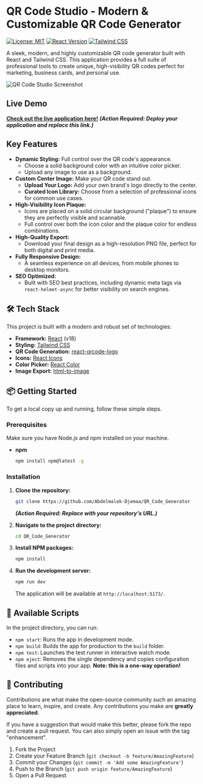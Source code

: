 # QR Code Studio - Modern & Customizable QR Code Generator

[![License: MIT](https://img.shields.io/badge/License-MIT-blue.svg)](https://opensource.org/licenses/MIT)
[![React Version](https://img.shields.io/badge/react-18.2.0-blue.svg)](https://reactjs.org/)
[![Tailwind CSS](https://img.shields.io/badge/tailwind-css-38B2AC.svg)](https://tailwindcss.com/)

A sleek, modern, and highly customizable QR code generator built with React and Tailwind CSS. This application provides a full suite of professional tools to create unique, high-visibility QR codes perfect for marketing, business cards, and personal use.

![QR Code Studio Screenshot](https://storage.googleapis.com/gemini-prod/images/05119101-7132-4916-8316-43b44b81596e)

## Live Demo

**[Check out the live application here!](https://qr-code-fun.vercel.app/)**
_**(Action Required: Deploy your application and replace this link.)**_

##  Key Features

*   **Dynamic Styling:** Full control over the QR code's appearance.
    *   Choose a solid background color with an intuitive color picker.
    *   Upload any image to use as a background.
*   **Custom Center Image:** Make your QR code stand out.
    *   **Upload Your Logo:** Add your own brand's logo directly to the center.
    *   **Curated Icon Library:** Choose from a selection of professional icons for common use cases.
*   **High-Visibility Icon Plaque:**
    *   Icons are placed on a solid circular background ("plaque") to ensure they are perfectly visible and scannable.
    *   Full control over both the icon color and the plaque color for endless combinations.
*   **High-Quality Export:**
    *   Download your final design as a high-resolution PNG file, perfect for both digital and print media.
*   **Fully Responsive Design:**
    *   A seamless experience on all devices, from mobile phones to desktop monitors.
*   **SEO Optimized:**
    *   Built with SEO best practices, including dynamic meta tags via `react-helmet-async` for better visibility on search engines.

## 🛠️ Tech Stack

This project is built with a modern and robust set of technologies:

*   **Framework:** [React](https://reactjs.org/) (v18)
*   **Styling:** [Tailwind CSS](https://tailwindcss.com/)
*   **QR Code Generation:** [react-qrcode-logo](https://www.npmjs.com/package/react-qrcode-logo)
*   **Icons:** [React Icons](https://react-icons.github.io/react-icons/)
*   **Color Picker:** [React Color](https://casesandberg.github.io/react-color/)
*   **Image Export:** [html-to-image](https://www.npmjs.com/package/html-to-image)

## 📦 Getting Started

To get a local copy up and running, follow these simple steps.

### Prerequisites

Make sure you have Node.js and npm installed on your machine.
*   **npm**
    ```sh
    npm install npm@latest -g
    ```

### Installation

1.  **Clone the repository:**
    ```sh
    git clone https://github.com/Abdelmalek-Djemaa/QR_Code_Generator
    ```
    _**(Action Required: Replace with your repository's URL.)**_

2.  **Navigate to the project directory:**
    ```sh
    cd QR_Code_Generator
    ```

3.  **Install NPM packages:**
    ```sh
    npm install
    ```

4.  **Run the development server:**
    ```sh
    npm run dev
    ```
    The application will be available at `http://localhost:5173/`.

## 📜 Available Scripts

In the project directory, you can run:

*   `npm start`: Runs the app in development mode.
*   `npm build`: Builds the app for production to the `build` folder.
*   `npm test`: Launches the test runner in interactive watch mode.
*   `npm eject`: Removes the single dependency and copies configuration files and scripts into your app. **Note: this is a one-way operation!**

## 🤝 Contributing

Contributions are what make the open-source community such an amazing place to learn, inspire, and create. Any contributions you make are **greatly appreciated**.

If you have a suggestion that would make this better, please fork the repo and create a pull request. You can also simply open an issue with the tag "enhancement".

1.  Fork the Project
2.  Create your Feature Branch (`git checkout -b feature/AmazingFeature`)
3.  Commit your Changes (`git commit -m 'Add some AmazingFeature'`)
4.  Push to the Branch (`git push origin feature/AmazingFeature`)
5.  Open a Pull Request
